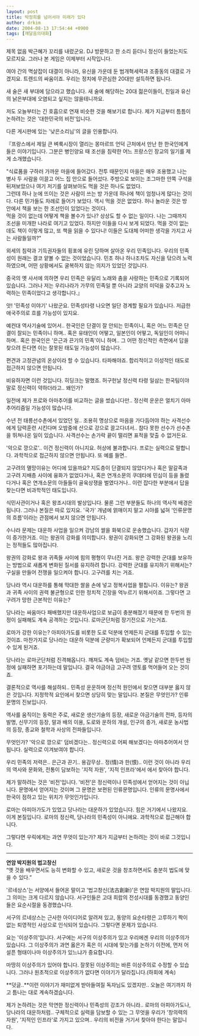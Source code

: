 ```yaml
---
layout: post
title: 박정희를 넘어서야 미래가 있다
author: drkim
date: 2004-08-13 17:54:44 +0900
tags: [깨달음의대화]
---
```

 제목 없음 박근혜가 꼬리를 내렸군요. DJ 방문하고 한 소리 듣더니 정신이 들었는지도 모르지요. 그러나 본 게임은 이제부터 시작입니다. 
  
  
여야 간의 멱살잡이 대결이 아니라, 유신을 가운데 둔 범개혁세력과 조중동의 대결로 가겠지요. 트렌드의 싸움이죠. 우리는 정치에 무관심한 20대만 설득하면 됩니다.    
  
새 술은 새 부대에 담으라고 했습니다. 새 술에 해당하는 20대 젊은이들이, 친일과 유신의 낡은부대에 오염되고 싶지는 않을테니까요.    
  
저도 오늘부터는 긴 호흡으로 연재 비슷한 것을 해보기로 합니다. 제가 지금부터 틈틈이 논하려는 것은 '대한민국의 비전'입니다. 


  
  
다른 게시판에 있는 '낮은소리님'의 글을 인용합니다. 


    

    
          
  
『프랑스에서 제일 큰 벼룩시장이 열리는 몽마르뜨 언덕 근처에서 만난 한 한국인에게 들은 이야기입니다. 그분은 병인양요 때 조선을 침략한 어느 프랑스인 장교의 일기를 제게 소개했습니다.    
  
"식료품을 구하러 가까운 마을에 들어갔다. 전투 때문인지 마을은 매우 조용했고 나는 병사 두 사람을 이끌고 어느 집 안으로 들어섰다. 주방으로 보이는 조그마한 안쪽 구석을 뒤져보았으나 여기 저기를 살펴보아도 먹을 것은 하나도 없었다.   
그런데 하나 눈에 뜨이는 것은 사람이 쓰는 방 가운데 하나에 책이 엄청나게 많다는 것이다. 다른 민가들도 차례로 들어가 보았다. 역시 먹을 것은 없었다. 허나 놀라운 것은 방 안에서 책을 보는 한 조선인이 있었다는 것이다.   
먹을 것이 없는데 어떻게 책을 볼수가 있나? 상상도 할 수 없는 일이다. 나는 그때까지 조선을 미개한 나라로 여기고 있었다. 하지만 이들을 다시 보게 되었다. 먹을 것이 없는데도 책이 이렇게 많고, 또 책을 읽을 수 있다니! 이들은 도대체 어떠한 생각을 가지고 사는 사람들일까?" 
  
  
외세의 침략과 기득권자들의 횡포에 유린 당하며 살아온 우리 민족입니다. 우리의 민족성이 원래는 결코 얕볼 수 없는 것이었습니다. 민초 하나 하나조차도 자신을 닦으려 노력하였으며, 어떤 상황에서도 굴복하지 않는 의지가 있었던 것입니다.    
  
중국의 옛 사서에 의하면 우리 민족은 유달리 노래와 춤을 사랑하는 민족으로 기록되어 있습니다. 그러나 저는 우리나라가 가무의 민족일 뿐 아니라 교양의 미덕을 갖추고자 노력하는 민족이었다고 생각합니다.』   

  
  
앗! '민족성 이야기' 나왔군요. 민족성타령 나오면 일단 경계할 필요가 있습니다. 저급한 애국주의로 흐를 가능성이 있지요.    
  
예컨대 역사기술에 있어서.. 한국인은 단결이 잘 안되는 민족이니, 혹은 어느 민족은 단결이 잘되는 민족이니 하며.. 혹은 유태인이 어떻고, 일본인이 어떻고, 독일인이 어떠니 하며.. 혹은 한국인은 '은근과 끈기의 민족'이니 하며.. 그 어떤 정신적인 측면에서 답을 찾으려 든다면 이는 잘못된 태도일 가능성이 많습니다.    
  
편견과 고정관념의 온상이라 할 수 있습니다. 타파해야죠. 합리적이고 이성적인 태도로 접근하지 않으면 안됩니다.    
  
비유하자면 이런 것입니다. 히딩크는 말했죠. 허구헌날 정신력 타령 일삼는 한국팀이야 말로 정신력이 약하더라고.. 왜인가?    
  
일전에 제가 프로와 아마추어를 비교하는 글을 썼습니다만.. 정신력 운운은 얼치기 아마추어리즘일 가능성이 많습니다.    
  
수년 전 태릉선수촌에서 있었던 일.. 조용히 명상으로 마음을 가다듬어야 하는 사격선수에게 담력훈련 시킨다며 오밤중에 산으로 강으로 끌고다녀서.. 참다 못한 선수가 선수촌을 뛰쳐나온 일이 있습니다. 사격선수는 손가락 끝이 떨리면 표적을 맞출 수 없거든요.    
  
'악으로 깡으로'.. 이건 정신력이 아니지요. 허상에 불과합니다. 프로는 실력으로 말합니다. 과학적으로 접근하지 않으면 안됩니다. 또 예를 들면.. 
  
  
고구려의 멸망이유는 어디에 있을까요? 지도층이 단결되지 않았다거나 혹은 말갈족과 고구려 지배층 사이에 융화가 없었다거나, 혹은 연개소문의 쿠데타에 민심이 등을 돌렸다거나 혹은 연개소문의 아들들이 골육상쟁을 벌였다거나.. 이런 잡다한 부분에서 답을 찾는다면 비과학적인 태도입니다. 
  
  
식민사관이거나 혹은 왕조시대의 발상입니다. 물론 그런 부분들도 하나의 역사적 배경은 됩니다. 그러나 본질은 따로 있지요. '국가' 개념에 얽매이지 말고 시야를 넓혀 '인류문명의 흐름'이라는 관점에서 보지 않으면 안됩니다.    
  
수나라 문제는 대운하 사업을 일으켜 강남의 쌀을 화북으로 운송했습니다. 갑자기 식량이 증가한거죠. 이는 왕권의 강화를 의미합니다. 왕권이 강화되면 그 강화된 왕권을 노리는 정적들도 많아집니다.    
  
왕권의 강화로 왕과 귀족들 사이에 힘의 평형이 무너진 거죠. 왕은 강력한 군대를 보유하는 방법으로 새롭게 변화된 질서를 유지하려 합니다. 강력한 군대를 유지하기 위해서는? 구실을 만들어 전쟁을 일으켜야 합니다. 고구려를 치는 거죠.    
  
당나라 역시 대운하를 통해 막대한 쌀을 손에 넣고 정복사업을 펼칩니다. 이유는? 왕권과 귀족 사이의 권력 불균형으로 인한 정치적 긴장을 억누르기 위해서이죠. 그렇다면 고구려가 망한 근본적인 이유는?    
  
당나라는 싸움마다 패배했지만 대운하사업으로 보급이 충분해졌기 때문에 한 두번의 원정이 실패해도 계속 공격하는 것입니다. 로마군단처럼 장기전으로 가는거죠.    
  
로마가 강한 이유는? 아피아가도를 비롯한 도로 덕분에 언제든지 군대를 투입할 수 있는 것이죠. 마찬가지로 당나라는 대운하 덕분에 군량미가 확보되어 언제든지 군대를 투입할 수 있게 된거죠.    
  
당나라는 로마군단처럼 진격해옵니다. 깨져도 계속 덤비는 거죠. 옛날 같으면 한두번 원정에 실패하면 포기하는데 말입니다. 결국 야금야금 고구려 영토를 먹어들어 오는 것이죠.    
  
결론적으로 역사를 해설하되.. 민족성 운운하며 정신적 원인에서 찾으면 대부분 옳지 않은 것입니다. 지정학적 요인에서 찾으면 상당히 맞는 말입니다. 본질은 무엇인가? 인류문명의 진보입니다.    
  
역사를 움직이는 동력은 주로, 새로운 생산기술의 등장, 새로운 야금기술의 전파, 등자의 발명, 신무기의 등장, 말과 배의 이용, 도로와 운하의 개설, 인구의 증가, 새로운 농사법의 등장, 종교와 철학과 사상의 전파들입니다.    
  
무엇인가? '악으로 깡으로' 덤비겠다는.. 정신력으로 어찌 해보겠다는 아마추어여서 안됩니다. 실력으로 이겨보여야 합니다.    
  
우리 민족의 저력은.. 은근과 끈기.. 용감무상.. 정(情)과 한(恨).. 이런 것이 아니라 우리의 역사와 문화와, 전통이 담보하는 '지적 자원', '지적 인프라'에서 에서 찾아야 합니다.    
  
제가 말하려는 것은 '비전'입니다. '비전'은 정신력이나 민족성에서 얻어지는 것이 아닙니다. 문명에서 얻어지는 것이며 그 문명은 보편된 인류문명입니다. 인류의 문명사에서 한국이 점하고 있는 위치가 무엇인가입니다.    
  
로마는 아피아가도가 있었고 당나라는 대운하가 있었습니다. 힘은 거기에서 나왔지요. 이게 본질입니다. 로마의 정신력, 당나라의 민족성이 아니에요. 과학적으로 접근해야 합니다.    
  
그렇다면 우릭에게는 과연 무엇이 있는가? 제가 지금부터 논하려는 것이 바로 그것입니다.   
****  
**연암 박지원의 법고창신**  
“옛 것을 배우면서도 능히 변화할 수 있고, 새로운 것을 창조하면서도 충분히 법도에 맞을 수 있다.”    
  
'르네상스'는 서양에서 들어온 말이고 '법고창신(法古創新)'은 연암 박지원의 말입니다. 그 의미는 크게 다르지 않습니다. 서구인들은 고대 희랍의 전성시대를 동경했고 동양인들은 요순시절을 동경했습니다.    
  
서구의 르네상스는 근사한 아이디어로 알려져 있고, 동양의 요순타령은 고루하기 짝이 없는 퇴영적인 사상으로 인식되어 있습니다. 그렇다면 문제가 있습니다. 
  
  
요는 '이상주의'입니다. 서구에는 서구의 이상주의가 있고 우리에겐 우리의 이상주의가 있습니다. 그 이상주의가 과연 옳은가 혹은 이 시대에 맞는가를 논하기 이전에, 먼저 어설픈 형태이나마 이상주의가 있느냐가 중요합니다. 
  
  
마땅히 이상주의가 있어야 합니다. 잘못된 이상주의는 바른 이상주의로 수정할 수 있습니다. 그러나 원초적으로 이상주의가 없다면 이야기가 달라집니다.(하회에 계속)    
  
**덧글..**이런 이야기가 재미없게 받아들여질 독자님도 있겠지만.. 오늘은 여기까지 하고 틈나는 대로 계속하겠습니다.    
  
제가 논하려는 것은 막연한 정신력이나 민족성의 강조가 아니라.. 로마의 아피아가도나, 당나라의 대운하처럼.. 구체적으로 실력을 담보할 수 있는 그 무엇을 우리가 '창의력의 자원', '지적인 인프라'로 가지고 있으며.. 우리의 비전을 거기서 찾아야 한다는 말입니다.